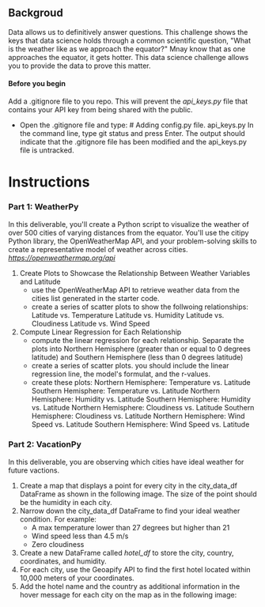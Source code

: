 ## Backgroud

Data allows us to definitively answer questions. This challenge shows the keys that data science holds through a common scientific question, "What is the weather like as we approach the equator?"
Mnay know that as one approaches the equator, it gets hotter. This data science challenge allows you to provide the data to prove this matter.

#### Before you begin
Add a .gitignore file to you repo. This will prevent the *api_keys.py* file that contains your API key from being shared with the public.
  - Open the .gitignore file and type:
          # Adding config.py file.
          api_keys.py
In the command line, type git status and press Enter. The output should indicate that the .gitignore file has been modified and the api_keys.py file is untracked.

# Instructions 
### Part 1: WeatherPy
In this deliverable, you'll create a Python script to visualize the weather of over 500 cities of varying distances from the equator. You'll use the citipy Python library, the OpenWeatherMap API, and your problem-solving skills to create a representative model of weather across cities. *https://openweathermap.org/api*
1. Create Plots to Showcase the Relationship Between Weather Variables and Latitude
     - use the OpenWeatherMap API to retrieve weather data from the cities list                 generated in the starter code.
     - create a series of scatter plots to show the follwoing relationships:
           Latitude vs. Temperature
           Latitude vs. Humidity
           Latitude vs. Cloudiness
           Latitude vs. Wind Speed
2. Compute Linear Regression for Each Relationship
    - compute the linear regression for each relationship. Separate the plots into
      Northern Hemisphere (greater than or equal to 0 degrees latitude) and Southern
      Hemisphere (less than 0 degrees latitude)
    - create a series of scatter plots. you should include the linear regression line, the model's formulat, and the r-values.
    - create these plots:
        Northern Hemisphere: Temperature vs. Latitude
        Southern Hemisphere: Temperature vs. Latitude
        Northern Hemisphere: Humidity vs. Latitude
        Southern Hemisphere: Humidity vs. Latitude
        Northern Hemisphere: Cloudiness vs. Latitude
        Southern Hemisphere: Cloudiness vs. Latitude
        Northern Hemisphere: Wind Speed vs. Latitude
        Southern Hemisphere: Wind Speed vs. Latitude
### Part 2: VacationPy
In this deliverable, you are observing which cities have ideal weather for future vactions.
1. Create a map that displays a point for every city in the city_data_df DataFrame as shown in the following image. The size of the point should be the humidity in each city.
2. Narrow down the city_data_df DataFrame to find your ideal weather condition. For example:
    - A max temperature lower than 27 degrees but higher than 21
    - Wind speed less than 4.5 m/s
    - Zero cloudiness
3. Create a new DataFrame called *hotel_df* to store the city, country, coordinates, and humidity.
4. For each city, use the Geoapify API to find the first hotel located within 10,000 meters of your coordinates.
5. Add the hotel name and the country as additional information in the hover message for each city on the map as in the following image:
